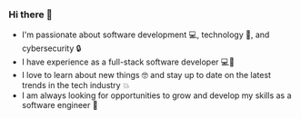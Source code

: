 ### Hi there 👋

- I'm passionate about software development 💻, technology 🤖, and cybersecurity 🔒
- I have experience as a full-stack software developer 💻🤖
- I love to learn about new things 🤓 and stay up to date on the latest trends in the tech industry 💥
- I am always looking for opportunities to grow and develop my skills as a software engineer 🚀



<!--
**KrisTheCanadian/KrisTheCanadian** is a ✨ _special_ ✨ repository because its `README.md` (this file) appears on your GitHub profile.

Here are some ideas to get you started:

- 🔭 I’m currently working on ...
- 🌱 I’m currently learning ...
- 👯 I’m looking to collaborate on ...
- 🤔 I’m looking for help with ...
- 💬 Ask me about ...
- 📫 How to reach me: ...
- 😄 Pronouns: ...
- ⚡ Fun fact: ...
-->
